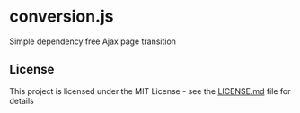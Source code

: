 # conversion.js

Simple dependency free Ajax page transition

## License

This project is licensed under the MIT License - see the [LICENSE.md](LICENSE.md) file for details